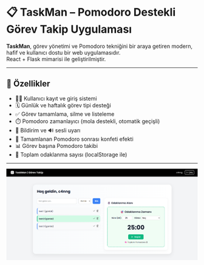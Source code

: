 # 📋 TaskMan – Pomodoro Destekli Görev Takip Uygulaması

**TaskMan**, görev yönetimi ve Pomodoro tekniğini bir araya getiren modern, hafif ve kullanıcı dostu bir web uygulamasıdır.  
React + Flask mimarisi ile geliştirilmiştir.

---

## 🚀 Özellikler

- 🧍‍♂️ Kullanıcı kayıt ve giriş sistemi
- 🗓️ Günlük ve haftalık görev tipi desteği
- ✅ Görev tamamlama, silme ve listeleme
- ⏱️ Pomodoro zamanlayıcı (mola destekli, otomatik geçişli)
- 🔔 Bildirim ve 🔊 sesli uyarı
- 🎉 Tamamlanan Pomodoro sonrası konfeti efekti
- 📊 Görev başına Pomodoro takibi
- 🧠 Toplam odaklanma sayısı (localStorage ile)
---

![Ekran Görüntüsü](./image.png)

